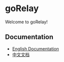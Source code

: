 # goRelay

Welcome to goRelay!

## Documentation
- [English Documentation](README.en.md)
- [中文文档](README.zh.md)